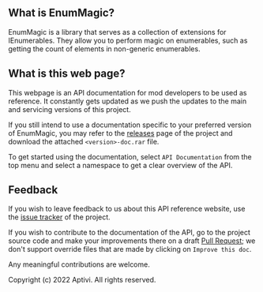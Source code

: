 ## What is EnumMagic?

EnumMagic is a library that serves as a collection of extensions for IEnumerables. They allow you to perform magic on enumerables, such as getting the count of elements in non-generic enumerables.

## What is this web page?
 
This webpage is an API documentation for mod developers to be used as reference. It constantly gets updated as we push the updates to the main and servicing versions of this project.

If you still intend to use a documentation specific to your preferred version of EnumMagic, you may refer to the [releases](https://github.com/Aptivi/EnumMagic/releases) page of the project and download the attached `<version>-doc.rar` file.

To get started using the documentation, select `API Documentation` from the top menu and select a namespace to get a clear overview of the API.

## Feedback

If you wish to leave feedback to us about this API reference website, use the [issue tracker](https://github.com/Aptivi/EnumMagic/issues) of the project.

If you wish to contribute to the documentation of the API, go to the project source code and make your improvements there on a draft [Pull Request](https://github.com/Aptivi/EnumMagic/pulls); we don't support override files that are made by clicking on `Improve this doc`.

Any meaningful contributions are welcome.

Copyright (c) 2022 Aptivi. All rights reserved.

